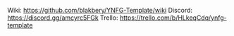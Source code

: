 Wiki: https://github.com/blakbery/YNFG-Template/wiki
Discord: https://discord.gg/amcyrc5FGk
Trello: https://trello.com/b/HLkeqCdq/ynfg-template
